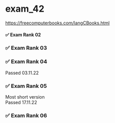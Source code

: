 # exam_42
  
https://freecomputerbooks.com/langCBooks.html   

#### ✅ Exam Rank 02

### ✅ Exam Rank 03

### ✅ Exam Rank 04
Passed 03.11.22
### ✅ Exam Rank 05
Most short version  
Passed 17.11.22
### ✅ Exam Rank 06
